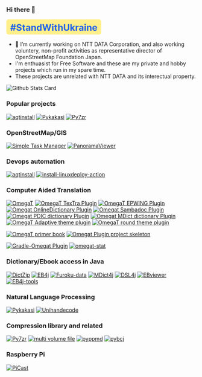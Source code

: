 ### Hi there 👋

[![StandWithUkraine](https://raw.githubusercontent.com/vshymanskyy/StandWithUkraine/main/badges/StandWithUkraine.svg)](https://github.com/vshymanskyy/StandWithUkraine/blob/main/docs/README.md)

- 🔭 I’m currently working on NTT DATA Corporation, and also working voluntery, non-profit activities as representative director of OpenStreetMap Foundation Japan.
- I'm enthuasist for Free Software and these are my private and hobby projects which run in my spare time.
- These projects are unrelated with NTT DATA and its interectual property.

![Github Stats Card](https://github-readme-stats.vercel.app/api?username=miurahr&show_icons=true)


### Popular projects

[![aqtinstall](https://github-readme-stats.vercel.app/api/pin/?username=miurahr&repo=aqtinstall)](https://github.com/miurahr/aqtinstall)
[![Pykakasi](https://github-readme-stats.vercel.app/api/pin/?username=miurahr&repo=pykakasi)](https://github.com/miurahr/pykakasi)
[![Py7zr](https://github-readme-stats.vercel.app/api/pin/?username=miurahr&repo=py7zr)](https://github.com/miurahr/py7zr)


### OpenStreetMap/GIS


[![Simple Task Manager](https://github-readme-stats.vercel.app/api/pin/?username=miurahr&repo=simple-task-manager)](https://github.com/miurahr/simple-task-manager)
[![PanoramaViewer](https://github-readme-stats.vercel.app/api/pin/?username=miurahr&repo=panoramaviewer)](https://github.com/miurahr/panoramaviewer)


### Devops automation

[![aqtinstall](https://github-readme-stats.vercel.app/api/pin/?username=miurahr&repo=aqtinstall)](https://github.com/miurahr/aqtinstall)
[![install-linuxdeploy-action](https://github-readme-stats.vercel.app/api/pin/?username=miurahr&repo=install-linuxdeploy-action)](https://github.com/miurahr/install-linuxdeploy-action)


### Computer Aided Translation


[![OmegaT](https://github-readme-stats.vercel.app/api/pin/?username=omegat-org&repo=omegat)](https://github.com/omegat-org/omegat)
[![OmegaT TexTra Plugin](https://github-readme-stats.vercel.app/api/pin/?username=miurahr&repo=omegat-textra-plugin)](https://github.com/miurahr/omegat-textra-plugin)
[![OmegaT EPWING Plugin](https://github-readme-stats.vercel.app/api/pin/?username=miurahr&repo=omegat-plugin-epwing)](https://github.com/miurahr/omegat-plugin-epwing)
[![Omegat OnlineDictionary Plugin](https://github-readme-stats.vercel.app/api/pin/?username=miurahr&repo=omegat-onlinedictionary)](https://github.com/miurahr/omegat-onlinedictionary)
[![Omegat Sambadoc Plugin](https://github-readme-stats.vercel.app/api/pin/?username=miurahr&repo=omegat-sambadoc-plugin)](https://github.com/miurahr/omegat-sambadoc-plugin)
[![Omegat PDIC dictionary Plugin](https://github-readme-stats.vercel.app/api/pin/?username=miurahr&repo=omegat-pdic)](https://github.com/miurahr/omegat-pdic)
[![Omegat MDict dictionary Plugin](https://github-readme-stats.vercel.app/api/pin/?username=miurahr&repo=omegat-mdict)](https://github.com/miurahr/omegat-mdict)
[![OmegaT Adaptive theme plugin](https://github-readme-stats.vercel.app/api/pin/?username=miurahr&repo=omegat-adaptive-theme)](https://github.com/miurahr/omegat-adaptive-theme)
[![OmegaT round theme plugin](https://github-readme-stats.vercel.app/api/pin/?username=miurahr&repo=omegat-round-theme)](https://github.com/miurahr/omegat-round-theme)

[![OmegaT primer book](https://github-readme-stats.vercel.app/api/pin/?username=miurahr&repo=omegat-for-cat-beginners)](https://github.com/miurahr/omegat-for-cat-beginners)
[![Omegat Plugin project skeleton](https://github-readme-stats.vercel.app/api/pin/?username=omegat-org&repo=plugin-skeleton)](https://github.com/omegat-org/plugin-skeleton)

[![Gradle-Omegat Plugin](https://github-readme-stats.vercel.app/api/pin/?username=miurahr&repo=gradle-omegat-plugin)](https://github.com/miurahr/gradle-omegat-plugin)
[![omegat-stat](https://github-readme-stats.vercel.app/api/pin/?username=miurahr&repo=omegat-stat)](https://github.com/miurahr/omegat-stat)


### Dictionary/Ebook access in Java

[![DictZip](https://github-readme-stats.vercel.app/api/pin/?username=dictzip&repo=dictzip-java)](https://github.com/dictzip/dictzip-java)
[![EB4j](https://github-readme-stats.vercel.app/api/pin/?username=eb4j&repo=eb4j)](https://github.com/eb4j/eb4j)
[![Furoku-data](https://github-readme-stats.vercel.app/api/pin/?username=eb4j&repo=furoku-data)](https://github.com/eb4j/furoku-data)
[![MDict4j](https://github-readme-stats.vercel.app/api/pin/?username=eb4j&repo=mdict4j)](https://github.com/eb4j/mdict4j)
[![DSL4j](https://github-readme-stats.vercel.app/api/pin/?username=eb4j&repo=dsl4j)](https://github.com/eb4j/dsl4j)
[![EBviewer](https://github-readme-stats.vercel.app/api/pin/?username=eb4j&repo=ebviewer)](https://github.com/eb4j/ebviewer)
[![EB4j-tools](https://github-readme-stats.vercel.app/api/pin/?username=eb4j&repo=eb4j-tools)](https://github.com/eb4j/eb4j-tools)

### Natural Language Processing

[![Pykakasi](https://github-readme-stats.vercel.app/api/pin/?username=miurahr&repo=pykakasi)](https://github.com/miurahr/pykakasi)
[![Unihandecode](https://github-readme-stats.vercel.app/api/pin/?username=miurahr&repo=unihandecode)](https://github.com/miurahr/unihandecode)

### Compression library and related

[![Py7zr](https://github-readme-stats.vercel.app/api/pin/?username=miurahr&repo=py7zr)](https://github.com/miurahr/py7zr)
[![multi volume file](https://github-readme-stats.vercel.app/api/pin/?username=miurahr&repo=multivolume)](https://github.com/miurahr/multivolume)
[![pyppmd](https://github-readme-stats.vercel.app/api/pin/?username=miurahr&repo=pyppmd)](https://github.com/miurahr/pyppmd)
[![pybcj](https://github-readme-stats.vercel.app/api/pin/?username=miurahr&repo=pybcj)](https://github.com/miurahr/pybcj)

### Raspberry Pi

[![PiCast](https://github-readme-stats.vercel.app/api/pin/?username=miurahr&repo=picast)](https://github.com/miurahr/picast)


